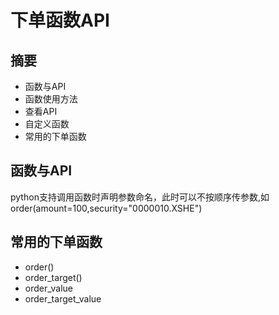 # 下单函数API
## 摘要
+ 函数与API
+ 函数使用方法
+ 查看API
+ 自定义函数
+ 常用的下单函数
## 函数与API
python支持调用函数时声明参数命名，此时可以不按顺序传参数,如
order(amount=100,security="0000010.XSHE")
## 常用的下单函数
+ order()
+ order_target()
+ order_value
+ order_target_value

